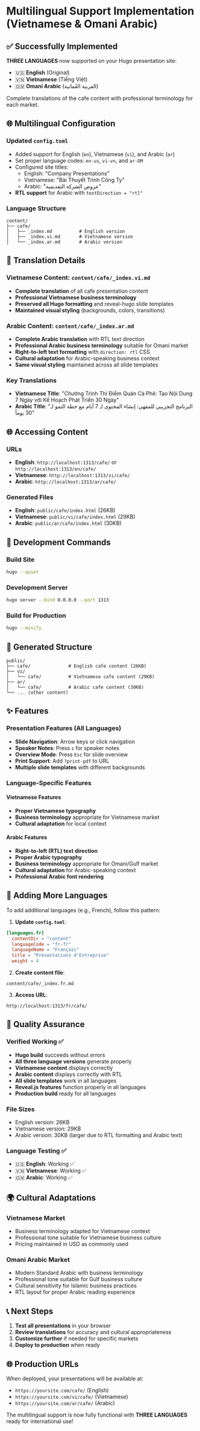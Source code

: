 # Multilingual Support Implementation (Vietnamese & Omani Arabic)

## ✅ **Successfully Implemented**

**THREE LANGUAGES** now supported on your Hugo presentation site:
- 🇺🇸 **English** (Original)
- 🇻🇳 **Vietnamese** (Tiếng Việt)
- 🇴🇲 **Omani Arabic** (العربية العُمانية)

Complete translations of the cafe content with professional terminology for each market.

## 🌐 **Multilingual Configuration**

### Updated `config.toml`
- Added support for English (`en`), Vietnamese (`vi`), and Arabic (`ar`)
- Set proper language codes: `en-us`, `vi-vn`, and `ar-OM`
- Configured site titles:
  - English: "Company Presentations"
  - Vietnamese: "Bài Thuyết Trình Công Ty"
  - Arabic: "عروض الشركة التقديمية"
- **RTL support** for Arabic with `textDirection = "rtl"`

### Language Structure
```
content/
├── cafe/
│   ├── _index.md          # English version
│   ├── _index.vi.md       # Vietnamese version
│   └── _index.ar.md       # Arabic version
```

## 📝 **Translation Details**

### Vietnamese Content: `content/cafe/_index.vi.md`
- **Complete translation** of all cafe presentation content
- **Professional Vietnamese business terminology**
- **Preserved all Hugo formatting** and reveal-hugo slide templates
- **Maintained visual styling** (backgrounds, colors, transitions)

### Arabic Content: `content/cafe/_index.ar.md`
- **Complete Arabic translation** with RTL text direction
- **Professional Arabic business terminology** suitable for Omani market
- **Right-to-left text formatting** with `direction: rtl` CSS
- **Cultural adaptation** for Arabic-speaking business context
- **Same visual styling** maintained across all slide templates

### Key Translations
- **Vietnamese Title**: "Chương Trình Thí Điểm Quán Cà Phê: Tạo Nội Dung 7 Ngày với Kế Hoạch Phát Triển 30 Ngày"
- **Arabic Title**: "البرنامج التجريبي للمقهى: إنشاء المحتوى لـ 7 أيام مع خطة النمو لـ 30 يوماً"

## 🌐 **Accessing Content**

### URLs
- **English**: `http://localhost:1313/cafe/` or `http://localhost:1313/en/cafe/`
- **Vietnamese**: `http://localhost:1313/vi/cafe/`
- **Arabic**: `http://localhost:1313/ar/cafe/`

### Generated Files
- **English**: `public/cafe/index.html` (26KB)
- **Vietnamese**: `public/vi/cafe/index.html` (29KB)
- **Arabic**: `public/ar/cafe/index.html` (30KB)

## 🚀 **Development Commands**

### Build Site
```bash
hugo --quiet
```

### Development Server
```bash
hugo server --bind 0.0.0.0 --port 1313
```

### Build for Production
```bash
hugo --minify
```

## 📁 **Generated Structure**
```
public/
├── cafe/              # English cafe content (26KB)
├── vi/
│   └── cafe/          # Vietnamese cafe content (29KB)
├── ar/
│   └── cafe/          # Arabic cafe content (30KB)
└── ... (other content)
```

## ✨ **Features**

### Presentation Features (All Languages)
- **Slide Navigation**: Arrow keys or click navigation
- **Speaker Notes**: Press `s` for speaker notes
- **Overview Mode**: Press `Esc` for slide overview
- **Print Support**: Add `?print-pdf` to URL
- **Multiple slide templates** with different backgrounds

### Language-Specific Features

#### Vietnamese Features
- **Proper Vietnamese typography**
- **Business terminology** appropriate for Vietnamese market
- **Cultural adaptation** for local context

#### Arabic Features
- **Right-to-left (RTL) text direction**
- **Proper Arabic typography**
- **Business terminology** appropriate for Omani/Gulf market
- **Cultural adaptation** for Arabic-speaking context
- **Professional Arabic font rendering**

## 🔄 **Adding More Languages**

To add additional languages (e.g., French), follow this pattern:

1. **Update `config.toml`**:
```toml
[languages.fr]
  contentDir = "content"
  languageCode = "fr-fr"
  languageName = "Français"
  title = "Présentations d'Entreprise"
  weight = 4
```

2. **Create content file**:
```
content/cafe/_index.fr.md
```

3. **Access URL**:
```
http://localhost:1313/fr/cafe/
```

## 🎯 **Quality Assurance**

### Verified Working ✅
- **Hugo build** succeeds without errors
- **All three language versions** generate properly
- **Vietnamese content** displays correctly
- **Arabic content** displays correctly with RTL
- **All slide templates** work in all languages
- **Reveal.js features** function properly in all languages
- **Production build** ready for all languages

### File Sizes
- English version: 26KB
- Vietnamese version: 29KB
- Arabic version: 30KB (larger due to RTL formatting and Arabic text)

### Language Testing ✅
- 🇺🇸 **English**: Working ✅
- 🇻🇳 **Vietnamese**: Working ✅  
- 🇴🇲 **Arabic**: Working ✅

## 🌍 **Cultural Adaptations**

### Vietnamese Market
- Business terminology adapted for Vietnamese context
- Professional tone suitable for Vietnamese business culture
- Pricing maintained in USD as commonly used

### Omani Arabic Market  
- Modern Standard Arabic with business terminology
- Professional tone suitable for Gulf business culture
- Cultural sensitivity for Islamic business practices
- RTL layout for proper Arabic reading experience

## 📞 **Next Steps**

1. **Test all presentations** in your browser
2. **Review translations** for accuracy and cultural appropriateness
3. **Customize further** if needed for specific markets
4. **Deploy to production** when ready

## 🌐 **Production URLs**
When deployed, your presentations will be available at:
- `https://yoursite.com/cafe/` (English)
- `https://yoursite.com/vi/cafe/` (Vietnamese)  
- `https://yoursite.com/ar/cafe/` (Arabic)

The multilingual support is now fully functional with **THREE LANGUAGES** ready for international use!